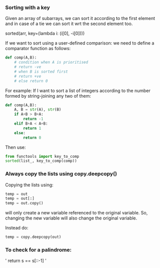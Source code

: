 ### Sorting with a key

Given an array of subarrays, we can sort it according to the first element and in case of a tie we can sort it wrt the second element too.

sorted(arr, key=(lambda i: (i[0], -i[0])))

If we want to sort using a user-defined comparison:
we need to define a comparator function as follows:
```python
def comp(A,B):
    # condition when A is prioritised
    # return -ve
    # when B is sorted first
    # return +ve
    # else return 0 
```

For example: If I want to sort a list of integers according to the number formed by string-joining any two of them:
```python
def comp(A,B):
    A, B = str(A), str(B)
    if A+B > B+A:
        return -1
    elif B+A < A+B:
        return 1
    else:
        return 0
```

Then use:
```python
from functools import key_to_comp
sorted(list_, key_to_comp(comp))
```

### Always copy the lists using copy.deepcopy()

Copying the lists using:
 
```python
temp = out
temp = out[:]
temp = out.copy()
```
will only create a new variable referenced to the original variable. So, changing the new variable will also change the original variable.

Instead do:

```python
temp = copy.deepcopy(out)
```

### To check for a palindrome:

' return s == s[::-1] '